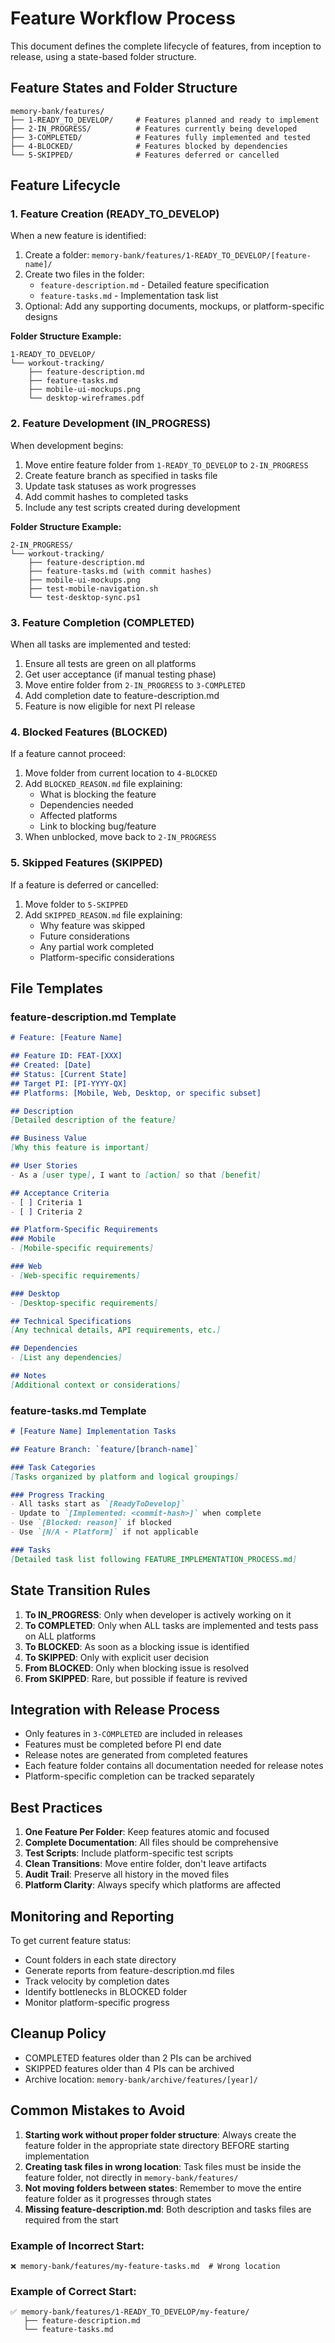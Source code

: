 # Feature Workflow Process

This document defines the complete lifecycle of features, from inception to release, using a state-based folder structure.

## Feature States and Folder Structure

```
memory-bank/features/
├── 1-READY_TO_DEVELOP/     # Features planned and ready to implement
├── 2-IN_PROGRESS/          # Features currently being developed
├── 3-COMPLETED/            # Features fully implemented and tested
├── 4-BLOCKED/              # Features blocked by dependencies
└── 5-SKIPPED/              # Features deferred or cancelled
```

## Feature Lifecycle

### 1. Feature Creation (READY_TO_DEVELOP)
When a new feature is identified:
1. Create a folder: `memory-bank/features/1-READY_TO_DEVELOP/[feature-name]/`
2. Create two files in the folder:
   - `feature-description.md` - Detailed feature specification
   - `feature-tasks.md` - Implementation task list
3. Optional: Add any supporting documents, mockups, or platform-specific designs

**Folder Structure Example:**
```
1-READY_TO_DEVELOP/
└── workout-tracking/
    ├── feature-description.md
    ├── feature-tasks.md
    ├── mobile-ui-mockups.png
    └── desktop-wireframes.pdf
```

### 2. Feature Development (IN_PROGRESS)
When development begins:
1. Move entire feature folder from `1-READY_TO_DEVELOP` to `2-IN_PROGRESS`
2. Create feature branch as specified in tasks file
3. Update task statuses as work progresses
4. Add commit hashes to completed tasks
5. Include any test scripts created during development

**Folder Structure Example:**
```
2-IN_PROGRESS/
└── workout-tracking/
    ├── feature-description.md
    ├── feature-tasks.md (with commit hashes)
    ├── mobile-ui-mockups.png
    ├── test-mobile-navigation.sh
    └── test-desktop-sync.ps1
```

### 3. Feature Completion (COMPLETED)
When all tasks are implemented and tested:
1. Ensure all tests are green on all platforms
2. Get user acceptance (if manual testing phase)
3. Move entire folder from `2-IN_PROGRESS` to `3-COMPLETED`
4. Add completion date to feature-description.md
5. Feature is now eligible for next PI release

### 4. Blocked Features (BLOCKED)
If a feature cannot proceed:
1. Move folder from current location to `4-BLOCKED`
2. Add `BLOCKED_REASON.md` file explaining:
   - What is blocking the feature
   - Dependencies needed
   - Affected platforms
   - Link to blocking bug/feature
3. When unblocked, move back to `2-IN_PROGRESS`

### 5. Skipped Features (SKIPPED)
If a feature is deferred or cancelled:
1. Move folder to `5-SKIPPED`
2. Add `SKIPPED_REASON.md` file explaining:
   - Why feature was skipped
   - Future considerations
   - Any partial work completed
   - Platform-specific considerations

## File Templates

### feature-description.md Template
```markdown
# Feature: [Feature Name]

## Feature ID: FEAT-[XXX]
## Created: [Date]
## Status: [Current State]
## Target PI: [PI-YYYY-QX]
## Platforms: [Mobile, Web, Desktop, or specific subset]

## Description
[Detailed description of the feature]

## Business Value
[Why this feature is important]

## User Stories
- As a [user type], I want to [action] so that [benefit]

## Acceptance Criteria
- [ ] Criteria 1
- [ ] Criteria 2

## Platform-Specific Requirements
### Mobile
- [Mobile-specific requirements]

### Web
- [Web-specific requirements]

### Desktop
- [Desktop-specific requirements]

## Technical Specifications
[Any technical details, API requirements, etc.]

## Dependencies
- [List any dependencies]

## Notes
[Additional context or considerations]
```

### feature-tasks.md Template
```markdown
# [Feature Name] Implementation Tasks

## Feature Branch: `feature/[branch-name]`

### Task Categories
[Tasks organized by platform and logical groupings]

### Progress Tracking
- All tasks start as `[ReadyToDevelop]`
- Update to `[Implemented: <commit-hash>]` when complete
- Use `[Blocked: reason]` if blocked
- Use `[N/A - Platform]` if not applicable

### Tasks
[Detailed task list following FEATURE_IMPLEMENTATION_PROCESS.md]
```

## State Transition Rules

1. **To IN_PROGRESS**: Only when developer is actively working on it
2. **To COMPLETED**: Only when ALL tasks are implemented and tests pass on ALL platforms
3. **To BLOCKED**: As soon as a blocking issue is identified
4. **To SKIPPED**: Only with explicit user decision
5. **From BLOCKED**: Only when blocking issue is resolved
6. **From SKIPPED**: Rare, but possible if feature is revived

## Integration with Release Process

- Only features in `3-COMPLETED` are included in releases
- Features must be completed before PI end date
- Release notes are generated from completed features
- Each feature folder contains all documentation needed for release notes
- Platform-specific completion can be tracked separately

## Best Practices

1. **One Feature Per Folder**: Keep features atomic and focused
2. **Complete Documentation**: All files should be comprehensive
3. **Test Scripts**: Include platform-specific test scripts
4. **Clean Transitions**: Move entire folder, don't leave artifacts
5. **Audit Trail**: Preserve all history in the moved files
6. **Platform Clarity**: Always specify which platforms are affected

## Monitoring and Reporting

To get current feature status:
- Count folders in each state directory
- Generate reports from feature-description.md files
- Track velocity by completion dates
- Identify bottlenecks in BLOCKED folder
- Monitor platform-specific progress

## Cleanup Policy

- COMPLETED features older than 2 PIs can be archived
- SKIPPED features older than 4 PIs can be archived
- Archive location: `memory-bank/archive/features/[year]/`

## Common Mistakes to Avoid

1. **Starting work without proper folder structure**: Always create the feature folder in the appropriate state directory BEFORE starting implementation
2. **Creating task files in wrong location**: Task files must be inside the feature folder, not directly in `memory-bank/features/`
3. **Not moving folders between states**: Remember to move the entire feature folder as it progresses through states
4. **Missing feature-description.md**: Both description and tasks files are required from the start

### Example of Incorrect Start:
```
❌ memory-bank/features/my-feature-tasks.md  # Wrong location
```

### Example of Correct Start:
```
✅ memory-bank/features/1-READY_TO_DEVELOP/my-feature/
   ├── feature-description.md
   └── feature-tasks.md
```